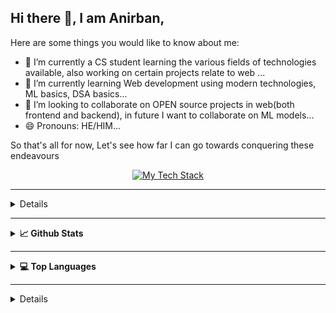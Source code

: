 ## Hi there 👋, I am Anirban,

Here are some things you would like to know about me:

- 🔭 I’m currently a CS student learning the various fields of technologies available, also working on certain projects relate to web ...
- 🌱 I’m currently learning Web development using modern technologies, ML basics, DSA basics...
- 👯 I’m looking to collaborate on OPEN source projects in web(both frontend and backend), in future I want to collaborate on ML models...
- 😄 Pronouns: HE/HIM...

So that's all for now, Let's see how far I can go towards conquering these endeavours

<div align="center">
  <a href="https://github-readme-tech-stack.vercel.app">
  <img src="https://github-readme-tech-stack.vercel.app/api/cards?titleAlign=center&lineCount=2&theme=discord&bg=%23333333&badge=%23474747&border=%23474747&titleColor=%232374cf&line1=mongodb%2Cmongodb%2Cauto%3Bexpress%2Cexpressjs%2Cauto%3Breact%2Creact%2Cauto%3Bnode%2Cnodejs%2Cauto%3B&line2=typescript%2Ctypescript%2Cauto%3Bflask%2Cflask%2Cauto%3Btailwindcss%2Ctailwindcss%2Cauto%3Bredux%2Credux%2Cauto%3B" alt="My Tech Stack" />
<a>
</div>

---

<details>
<summary><b> 🏆 Github Profile Trophies </b></summary>
  
[![trophy](https://github-profile-trophy.vercel.app/?username=A-nirvana&theme=dracula)](https://github.com/ryo-ma/github-profile-trophy)

</details>

---

<details>
<summary><b> 📈 Github Stats </b></summary>

![Anirbans's github stats](https://github-readme-stats.vercel.app/api?username=A-nirvana&show_icons=true&theme=radical)
![](https://github-readme-streak-stats.herokuapp.com/?user=A-nirvana&theme=dark&hide_border=false)<br/>
![](https://github-readme-stats.vercel.app/api/top-langs/?username=A-nirvana&theme=dark&hide_border=false&include_all_commits=true&count_private=false&layout=compact)

</details>

---

<details>
<summary><b> 💻 Top Languages </b></summary>

[![Top Langs](https://github-readme-stats.vercel.app/api/top-langs/?username=A-nirvana&theme=radical)](https://github.com/anuraghazra/github-readme-stats)

</details>

---

<details>
---

[![](https://visitcount.itsvg.in/api?id=Mastermind-sap&label=Profile%20Views&pretty=true)](https://visitcount.itsvg.in)

---
